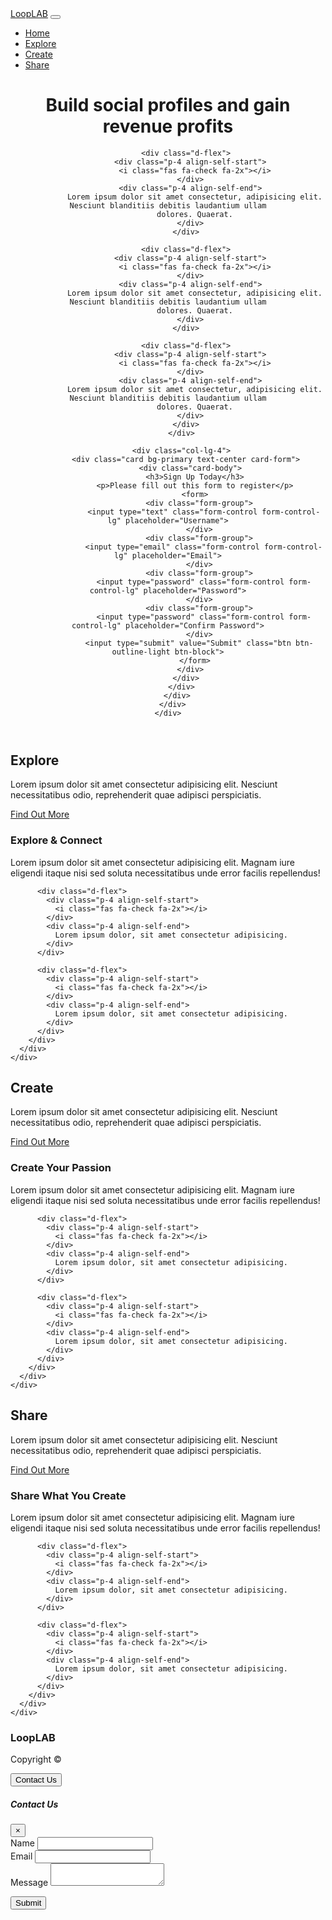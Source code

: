 <!DOCTYPE html>
<html lang="en">

<head>
  <meta charset="UTF-8">
  <meta name="viewport" content="width=device-width, initial-scale=1.0">
  <meta http-equiv="X-UA-Compatible" content="ie=edge">
  <link rel="stylesheet" href="https://use.fontawesome.com/releases/v5.0.13/css/all.css" integrity="sha384-DNOHZ68U8hZfKXOrtjWvjxusGo9WQnrNx2sqG0tfsghAvtVlRW3tvkXWZh58N9jp"
    crossorigin="anonymous">
  <link rel="stylesheet" href="https://stackpath.bootstrapcdn.com/bootstrap/4.1.1/css/bootstrap.min.css" integrity="sha384-WskhaSGFgHYWDcbwN70/dfYBj47jz9qbsMId/iRN3ewGhXQFZCSftd1LZCfmhktB"
    crossorigin="anonymous">
  <link rel="stylesheet" href="css/style.css">
  <title>LoopLAB</title>
</head>

<body data-spy="scroll" data-target="#main-nav" id="home">
  <nav class="navbar navbar-expand-sm bg-dark navbar-dark fixed-top" id="main-nav">
    <div class="container">
      <a href="index.html" class="navbar-brand">LoopLAB</a>
      <button class="navbar-toggler" data-toggle="collapse" data-target="#navbarCollapse">
        <span class="navbar-toggler-icon"></span>
      </button>
      <div class="collapse navbar-collapse" id="navbarCollapse">
        <ul class="navbar-nav ml-auto">
          <li class="nav-item">
            <a href="#home" class="nav-link">Home</a>
          </li>
          <li class="nav-item">
            <a href="#explore-head-section" class="nav-link">Explore</a>
          </li>
          <li class="nav-item">
            <a href="#create-head-section" class="nav-link">Create</a>
          </li>
          <li class="nav-item">
            <a href="#share-head-section" class="nav-link">Share</a>
          </li>
        </ul>
      </div>
    </div>
  </nav>

  <!-- HOME SECTIION -->
  <header id="home-section">
    <div class="dark-overlay">
      <div class="home-inner container">
        <div class="row">
          <div class="col-lg-8 d-none d-lg-block">
            <h1 class="display-4">Build <strong>social profiles</strong> and gain revenue <strong>profits</strong></h1>

            <div class="d-flex">
              <div class="p-4 align-self-start">
                <i class="fas fa-check fa-2x"></i>
              </div>
              <div class="p-4 align-self-end">
                Lorem ipsum dolor sit amet consectetur, adipisicing elit. Nesciunt blanditiis debitis laudantium ullam
                dolores. Quaerat.
              </div>
            </div>

            <div class="d-flex">
              <div class="p-4 align-self-start">
                <i class="fas fa-check fa-2x"></i>
              </div>
              <div class="p-4 align-self-end">
                Lorem ipsum dolor sit amet consectetur, adipisicing elit. Nesciunt blanditiis debitis laudantium ullam
                dolores. Quaerat.
              </div>
            </div>

            <div class="d-flex">
              <div class="p-4 align-self-start">
                <i class="fas fa-check fa-2x"></i>
              </div>
              <div class="p-4 align-self-end">
                Lorem ipsum dolor sit amet consectetur, adipisicing elit. Nesciunt blanditiis debitis laudantium ullam
                dolores. Quaerat.
              </div>
            </div>
          </div>

          <div class="col-lg-4">
            <div class="card bg-primary text-center card-form">
              <div class="card-body">
                <h3>Sign Up Today</h3>
                <p>Please fill out this form to register</p>
                <form>
                  <div class="form-group">
                    <input type="text" class="form-control form-control-lg" placeholder="Username">
                  </div>
                  <div class="form-group">
                    <input type="email" class="form-control form-control-lg" placeholder="Email">
                  </div>
                  <div class="form-group">
                    <input type="password" class="form-control form-control-lg" placeholder="Password">
                  </div>
                  <div class="form-group">
                    <input type="password" class="form-control form-control-lg" placeholder="Confirm Password">
                  </div>
                  <input type="submit" value="Submit" class="btn btn-outline-light btn-block">
                </form>
              </div>
            </div>
          </div>
        </div>
      </div>
    </div>
  </header>

  <!-- EXPLORE HEAD -->
  <section id="explore-head-section">
    <div class="container">
      <div class="row">
        <div class="col text-center py-5">
          <h1 class="display-4">Explore</h1>
          <p class="lead">Lorem ipsum dolor sit amet consectetur adipisicing elit. Nesciunt necessitatibus odio,
            reprehenderit quae adipisci perspiciatis.</p>
          <a href="#" class="btn btn-outline-secondary">Find Out More</a>
        </div>
      </div>
    </div>
  </section>

  <!-- EXPLORE SECTION -->
  <section id="explore-section" class="bg-light text-muted py-5">
    <div class="container">
      <div class="row">
        <div class="col-md-6">
          <img src="img/explore-section1.jpg" alt="" class="img-fluid mb-3 rounded-circle">
        </div>
        <div class="col-md-6">
          <h3>Explore & Connect</h3>
          <p>Lorem ipsum dolor sit amet consectetur adipisicing elit. Magnam iure eligendi itaque nisi sed soluta
            necessitatibus unde error facilis repellendus!</p>

          <div class="d-flex">
            <div class="p-4 align-self-start">
              <i class="fas fa-check fa-2x"></i>
            </div>
            <div class="p-4 align-self-end">
              Lorem ipsum dolor, sit amet consectetur adipisicing.
            </div>
          </div>

          <div class="d-flex">
            <div class="p-4 align-self-start">
              <i class="fas fa-check fa-2x"></i>
            </div>
            <div class="p-4 align-self-end">
              Lorem ipsum dolor, sit amet consectetur adipisicing.
            </div>
          </div>
        </div>
      </div>
    </div>
  </section>

  <!-- CREATE HEAD -->
  <section id="create-head-section" class="bg-primary">
    <div class="container">
      <div class="row">
        <div class="col text-center py-5">
          <h1 class="display-4">Create</h1>
          <p class="lead">Lorem ipsum dolor sit amet consectetur adipisicing elit. Nesciunt necessitatibus odio,
            reprehenderit quae adipisci perspiciatis.</p>
          <a href="#" class="btn btn-outline-light">Find Out More</a>
        </div>
      </div>
    </div>
  </section>

  <!-- CREATE SECTION -->
  <section id="create-section" class="py-5">
    <div class="container">
      <div class="row">
        <div class="col-md-6 order-2">
          <img src="img/create-section1.jpg" alt="" class="img-fluid mb-3 rounded-circle">
        </div>
        <div class="col-md-6 order-1">
          <h3>Create Your Passion</h3>
          <p>Lorem ipsum dolor sit amet consectetur adipisicing elit. Magnam iure eligendi itaque nisi sed soluta
            necessitatibus unde error facilis repellendus!</p>

          <div class="d-flex">
            <div class="p-4 align-self-start">
              <i class="fas fa-check fa-2x"></i>
            </div>
            <div class="p-4 align-self-end">
              Lorem ipsum dolor, sit amet consectetur adipisicing.
            </div>
          </div>

          <div class="d-flex">
            <div class="p-4 align-self-start">
              <i class="fas fa-check fa-2x"></i>
            </div>
            <div class="p-4 align-self-end">
              Lorem ipsum dolor, sit amet consectetur adipisicing.
            </div>
          </div>
        </div>
      </div>
    </div>
  </section>

  <!-- SHARE HEAD -->
  <section id="share-head-section" class="bg-primary">
    <div class="container">
      <div class="row">
        <div class="col text-center py-5">
          <h1 class="display-4">Share</h1>
          <p class="lead">Lorem ipsum dolor sit amet consectetur adipisicing elit. Nesciunt necessitatibus odio,
            reprehenderit quae adipisci perspiciatis.</p>
          <a href="#" class="btn btn-outline-light">Find Out More</a>
        </div>
      </div>
    </div>
  </section>

  <!-- SHARE SECTION -->
  <section id="share-section" class="bg-light text-muted py-5">
    <div class="container">
      <div class="row">
        <div class="col-md-6">
          <img src="img/share-section1.jpg" alt="" class="img-fluid mb-3 rounded-circle">
        </div>
        <div class="col-md-6">
          <h3>Share What You Create</h3>
          <p>Lorem ipsum dolor sit amet consectetur adipisicing elit. Magnam iure eligendi itaque nisi sed soluta
            necessitatibus unde error facilis repellendus!</p>

          <div class="d-flex">
            <div class="p-4 align-self-start">
              <i class="fas fa-check fa-2x"></i>
            </div>
            <div class="p-4 align-self-end">
              Lorem ipsum dolor, sit amet consectetur adipisicing.
            </div>
          </div>

          <div class="d-flex">
            <div class="p-4 align-self-start">
              <i class="fas fa-check fa-2x"></i>
            </div>
            <div class="p-4 align-self-end">
              Lorem ipsum dolor, sit amet consectetur adipisicing.
            </div>
          </div>
        </div>
      </div>
    </div>
  </section>

  <!-- FOOTER -->
  <footer id="main-footer" class="bg-dark">
    <div class="container">
      <div class="row">
        <div class="col text-center py-4">
          <h3>LoopLAB</h3>
          <p>Copyright &copy; <span id="year"></span></p>
          <button class="btn btn-primary" data-toggle="modal" data-target="#contactModal">Contact Us</button>
        </div>
      </div>
    </div>
  </footer>

  <!-- CONTACT MODAL -->
  <div class="modal fade text-dark" id="contactModal">
    <div class="modal-dialog">
      <div class="modal-content">
        <div class="modal-header">
          <h5 class="modal-title">Contact Us</h5>
          <button class="close" data-dismiss="modal">
            <span>&times;</span>
          </button>
        </div>
        <div class="modal-body">
          <form>
            <div class="form-group">
              <label for="name">Name</label>
              <input type="text" class="form-control">
            </div>
            <div class="form-group">
              <label for="email">Email</label>
              <input type="email" class="form-control">
            </div>
            <div class="form-group">
              <label for="message">Message</label>
              <textarea class="form-control"></textarea>
            </div>
          </form>
        </div>
        <div class="modal-footer">
          <button class="btn btn-primary btn-block">Submit</button>
        </div>
      </div>
    </div>
  </div>


  <script src="http://code.jquery.com/jquery-3.3.1.min.js" integrity="sha256-FgpCb/KJQlLNfOu91ta32o/NMZxltwRo8QtmkMRdAu8="
    crossorigin="anonymous"></script>
  <script src="https://cdnjs.cloudflare.com/ajax/libs/popper.js/1.14.3/umd/popper.min.js" integrity="sha384-ZMP7rVo3mIykV+2+9J3UJ46jBk0WLaUAdn689aCwoqbBJiSnjAK/l8WvCWPIPm49"
    crossorigin="anonymous"></script>
  <script src="https://stackpath.bootstrapcdn.com/bootstrap/4.1.1/js/bootstrap.min.js" integrity="sha384-smHYKdLADwkXOn1EmN1qk/HfnUcbVRZyYmZ4qpPea6sjB/pTJ0euyQp0Mk8ck+5T"
    crossorigin="anonymous"></script>

  <script>
    // Get the current year for the copyright
    $('#year').text(new Date().getFullYear());

    // Init Scrollspy
    $('body').scrollspy({
      target: '#main-nav'
    });

    // Smooth Scrolling
    $("#main-nav a").on('click', function (event) {
      if (this.hash !== "") {
        event.preventDefault();

        const hash = this.hash;

        $('html, body').animate({
          scrollTop: $(hash).offset().top
        }, 800, function () {
          window.location.hash = hash;
        });
      }
    });
  </script>
</body>

</html>
